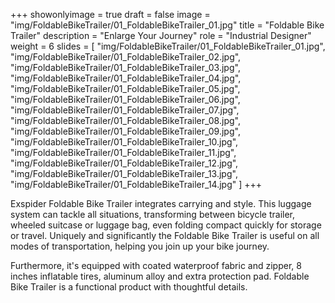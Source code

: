 +++
showonlyimage = true
draft = false
image = "img/FoldableBikeTrailer/01_FoldableBikeTrailer_01.jpg"
title = "Foldable Bike Trailer"
description = "Enlarge Your Journey"
role = "Industrial Designer"
weight = 6
slides = [
    "img/FoldableBikeTrailer/01_FoldableBikeTrailer_01.jpg",
    "img/FoldableBikeTrailer/01_FoldableBikeTrailer_02.jpg",
    "img/FoldableBikeTrailer/01_FoldableBikeTrailer_03.jpg",
    "img/FoldableBikeTrailer/01_FoldableBikeTrailer_04.jpg",
    "img/FoldableBikeTrailer/01_FoldableBikeTrailer_05.jpg",
    "img/FoldableBikeTrailer/01_FoldableBikeTrailer_06.jpg",
    "img/FoldableBikeTrailer/01_FoldableBikeTrailer_07.jpg",
    "img/FoldableBikeTrailer/01_FoldableBikeTrailer_08.jpg",
    "img/FoldableBikeTrailer/01_FoldableBikeTrailer_09.jpg",
    "img/FoldableBikeTrailer/01_FoldableBikeTrailer_10.jpg",
    "img/FoldableBikeTrailer/01_FoldableBikeTrailer_11.jpg",
    "img/FoldableBikeTrailer/01_FoldableBikeTrailer_12.jpg",
    "img/FoldableBikeTrailer/01_FoldableBikeTrailer_13.jpg",
    "img/FoldableBikeTrailer/01_FoldableBikeTrailer_14.jpg"
]
+++

Exspider Foldable Bike Trailer integrates carrying and
style. This luggage system can tackle all situations, transforming
between bicycle trailer, wheeled suitcase or luggage bag, even folding
compact quickly for storage or travel. Uniquely and significantly the
Foldable Bike Trailer is useful on all modes of transportation,
helping you join up your bike journey.

Furthermore, it's equipped with coated waterproof fabric and zipper,
8 inches inflatable tires, aluminum alloy and extra protection
pad. Foldable Bike Trailer is a functional product with thoughtful
details.
